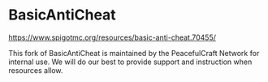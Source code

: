 # BasicAntiCheat
https://www.spigotmc.org/resources/basic-anti-cheat.70455/

This fork of BasicAntiCheat is maintained by the PeacefulCraft Network for internal use. We will do our best to provide support and instruction when resources allow.
